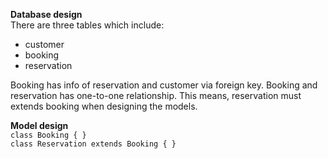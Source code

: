 **Database design** <br>
There are three tables which include:
- customer
- booking
- reservation

Booking has info of reservation and customer via foreign key. 
Booking and reservation has one-to-one relationship. This means,
reservation must extends booking when designing the models. <br>

**Model design** <br>
`class Booking { }` <br>
`class Reservation extends Booking { }` <br>
